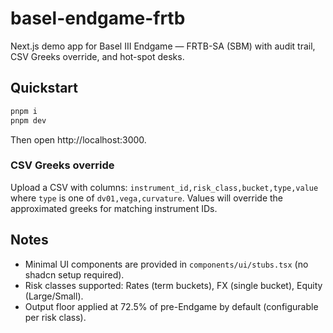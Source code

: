 # basel-endgame-frtb

Next.js demo app for Basel III Endgame — FRTB-SA (SBM) with audit trail, CSV Greeks override, and hot-spot desks.

## Quickstart

```bash
pnpm i
pnpm dev
```

Then open http://localhost:3000.

### CSV Greeks override
Upload a CSV with columns: `instrument_id,risk_class,bucket,type,value` where `type` is one of `dv01,vega,curvature`. Values will override the approximated greeks for matching instrument IDs.

## Notes
- Minimal UI components are provided in `components/ui/stubs.tsx` (no shadcn setup required).
- Risk classes supported: Rates (term buckets), FX (single bucket), Equity (Large/Small).
- Output floor applied at 72.5% of pre-Endgame by default (configurable per risk class).
